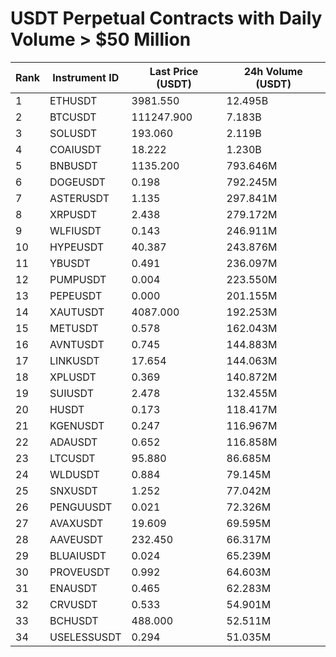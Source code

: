 # USDT Perpetual Contracts with Daily Volume > $50 Million

| Rank | Instrument ID | Last Price (USDT) | 24h Volume (USDT) |
|------|---------------|-------------------|-------------------|
| 1 | ETHUSDT | 3981.550 | 12.495B |
| 2 | BTCUSDT | 111247.900 | 7.183B |
| 3 | SOLUSDT | 193.060 | 2.119B |
| 4 | COAIUSDT | 18.222 | 1.230B |
| 5 | BNBUSDT | 1135.200 | 793.646M |
| 6 | DOGEUSDT | 0.198 | 792.245M |
| 7 | ASTERUSDT | 1.135 | 297.841M |
| 8 | XRPUSDT | 2.438 | 279.172M |
| 9 | WLFIUSDT | 0.143 | 246.911M |
| 10 | HYPEUSDT | 40.387 | 243.876M |
| 11 | YBUSDT | 0.491 | 236.097M |
| 12 | PUMPUSDT | 0.004 | 223.550M |
| 13 | PEPEUSDT | 0.000 | 201.155M |
| 14 | XAUTUSDT | 4087.000 | 192.253M |
| 15 | METUSDT | 0.578 | 162.043M |
| 16 | AVNTUSDT | 0.745 | 144.883M |
| 17 | LINKUSDT | 17.654 | 144.063M |
| 18 | XPLUSDT | 0.369 | 140.872M |
| 19 | SUIUSDT | 2.478 | 132.455M |
| 20 | HUSDT | 0.173 | 118.417M |
| 21 | KGENUSDT | 0.247 | 116.967M |
| 22 | ADAUSDT | 0.652 | 116.858M |
| 23 | LTCUSDT | 95.880 | 86.685M |
| 24 | WLDUSDT | 0.884 | 79.145M |
| 25 | SNXUSDT | 1.252 | 77.042M |
| 26 | PENGUUSDT | 0.021 | 72.326M |
| 27 | AVAXUSDT | 19.609 | 69.595M |
| 28 | AAVEUSDT | 232.450 | 66.317M |
| 29 | BLUAIUSDT | 0.024 | 65.239M |
| 30 | PROVEUSDT | 0.992 | 64.603M |
| 31 | ENAUSDT | 0.465 | 62.283M |
| 32 | CRVUSDT | 0.533 | 54.901M |
| 33 | BCHUSDT | 488.000 | 52.511M |
| 34 | USELESSUSDT | 0.294 | 51.035M |
